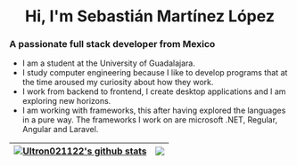 <h1 align="center">Hi, I'm Sebastián Martínez López</h1>
<h3 align="">A passionate full stack developer from Mexico</h3>

<ul>
 <li>I am a student at the University of Guadalajara.</li>
 <li>I study computer engineering because I like to develop programs that at the time aroused my curiosity about how they work.</li>
 <li>I work from backend to frontend, I create desktop applications and I am exploring new horizons.</li>
 <li>I am working with frameworks, this after having explored the languages in a pure way. The frameworks I work on are microsoft .NET, Regular, Angular and Laravel.</li>
</ul>

 
 | <a href="#"><img align="center" src="https://github-readme-stats.vercel.app/api?username=Ultron021122&show_icons=true&include_all_commits=true&theme=dark&hide_border=false" alt="Ultron021122's github stats" /></a> | <a href="#"><img align="center" src="https://github-readme-stats.vercel.app/api/top-langs/?username=Ultron021122&layout=5&theme=dark&hide_border=false" /></a> |
| ------------- | ------------- |
